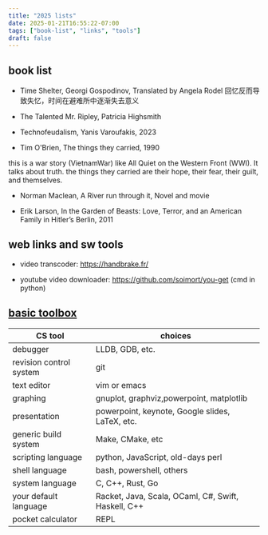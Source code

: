 ```yaml
---
title: "2025 lists"
date: 2025-01-21T16:55:22-07:00
tags: ["book-list", "links", "tools"]
draft: false
---
```


## book list

* Time Shelter, Georgi Gospodinov, Translated by Angela Rodel
回忆反而导致失忆，时间在避难所中逐渐失去意义

* The Talented Mr. Ripley, Patricia Highsmith

* Technofeudalism, Yanis Varoufakis, 2023

* Tim O'Brien, The things they carried, 1990

this is a war story (VietnamWar) like All Quiet on the Western Front (WWI). It talks about truth. the things they carried are their hope, their fear, their guilt, and themselves. 

* Norman Maclean, A River run through it, Novel and movie

* Erik Larson, In the Garden of Beasts: Love, Terror, and an American Family in Hitler’s Berlin, 2011

## web links and sw tools

* video transcoder: https://handbrake.fr/

* youtube video downloader: https://github.com/soimort/you-get (cmd in python)

## [basic toolbox](https://blog.regehr.org/archives/1578)

| CS tool | choices |
| ------- | ------- |
| debugger | LLDB, GDB, etc. |
| revision control system | git |
| text editor | vim or emacs |
| graphing | gnuplot, graphviz,powerpoint, matplotlib |
| presentation | powerpoint, keynote, Google slides, LaTeX, etc. |
| generic build system | Make, CMake, etc |
| scripting language | python, JavaScript, old-days perl |
| shell language | bash, powershell, others |
| system language | C, C++, Rust, Go |
| your default language | Racket, Java, Scala, OCaml, C#, Swift, Haskell, C++ |
| pocket calculator | REPL |



